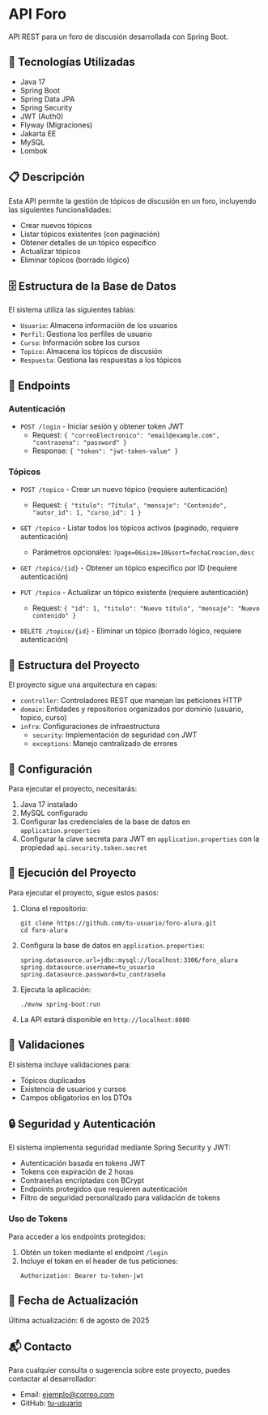 # API Foro

API REST para un foro de discusión desarrollada con Spring Boot.

## 🚀 Tecnologías Utilizadas

- Java 17
- Spring Boot
- Spring Data JPA
- Spring Security
- JWT (Auth0)
- Flyway (Migraciones)
- Jakarta EE
- MySQL
- Lombok

## 📋 Descripción

Esta API permite la gestión de tópicos de discusión en un foro, incluyendo las siguientes funcionalidades:

- Crear nuevos tópicos
- Listar tópicos existentes (con paginación)
- Obtener detalles de un tópico específico
- Actualizar tópicos
- Eliminar tópicos (borrado lógico)

## 🗄️ Estructura de la Base de Datos

El sistema utiliza las siguientes tablas:

- `Usuario`: Almacena información de los usuarios
- `Perfil`: Gestiona los perfiles de usuario
- `Curso`: Información sobre los cursos
- `Topico`: Almacena los tópicos de discusión
- `Respuesta`: Gestiona las respuestas a los tópicos

## 🔀 Endpoints

### Autenticación

- `POST /login` - Iniciar sesión y obtener token JWT
  - Request: `{ "correoElectronico": "email@example.com", "contrasena": "password" }`
  - Response: `{ "token": "jwt-token-value" }`

### Tópicos

- `POST /topico` - Crear un nuevo tópico (requiere autenticación)
  - Request: `{ "titulo": "Título", "mensaje": "Contenido", "autor_id": 1, "curso_id": 1 }`
  
- `GET /topico` - Listar todos los tópicos activos (paginado, requiere autenticación)
  - Parámetros opcionales: `?page=0&size=10&sort=fechaCreacion,desc`
  
- `GET /topico/{id}` - Obtener un tópico específico por ID (requiere autenticación)
  
- `PUT /topico` - Actualizar un tópico existente (requiere autenticación)
  - Request: `{ "id": 1, "titulo": "Nuevo título", "mensaje": "Nuevo contenido" }`
  
- `DELETE /topico/{id}` - Eliminar un tópico (borrado lógico, requiere autenticación)

## 📂 Estructura del Proyecto

El proyecto sigue una arquitectura en capas:

- `controller`: Controladores REST que manejan las peticiones HTTP
- `domain`: Entidades y repositorios organizados por dominio (usuario, topico, curso)
- `infra`: Configuraciones de infraestructura
  - `security`: Implementación de seguridad con JWT
  - `exceptions`: Manejo centralizado de errores

## 🔧 Configuración

Para ejecutar el proyecto, necesitarás:

1. Java 17 instalado
2. MySQL configurado
3. Configurar las credenciales de la base de datos en `application.properties`
4. Configurar la clave secreta para JWT en `application.properties` con la propiedad `api.security.token.secret`

## 🚀 Ejecución del Proyecto

Para ejecutar el proyecto, sigue estos pasos:

1. Clona el repositorio:
   ```
   git clone https://github.com/tu-usuario/foro-alura.git
   cd foro-alura
   ```

2. Configura la base de datos en `application.properties`:
   ```
   spring.datasource.url=jdbc:mysql://localhost:3306/foro_alura
   spring.datasource.username=tu_usuario
   spring.datasource.password=tu_contraseña
   ```

3. Ejecuta la aplicación:
   ```
   ./mvnw spring-boot:run
   ```

4. La API estará disponible en `http://localhost:8080`

## 📝 Validaciones

El sistema incluye validaciones para:

- Tópicos duplicados
- Existencia de usuarios y cursos
- Campos obligatorios en los DTOs

## 🔒 Seguridad y Autenticación

El sistema implementa seguridad mediante Spring Security y JWT:

- Autenticación basada en tokens JWT
- Tokens con expiración de 2 horas
- Contraseñas encriptadas con BCrypt
- Endpoints protegidos que requieren autenticación
- Filtro de seguridad personalizado para validación de tokens

### Uso de Tokens

Para acceder a los endpoints protegidos:

1. Obtén un token mediante el endpoint `/login`
2. Incluye el token en el header de tus peticiones:
   ```
   Authorization: Bearer tu-token-jwt
   ```

## 📅 Fecha de Actualización

Última actualización: 6 de agosto de 2025

## 📬 Contacto

Para cualquier consulta o sugerencia sobre este proyecto, puedes contactar al desarrollador:

- Email: ejemplo@correo.com
- GitHub: [tu-usuario](https://github.com/tu-usuario)